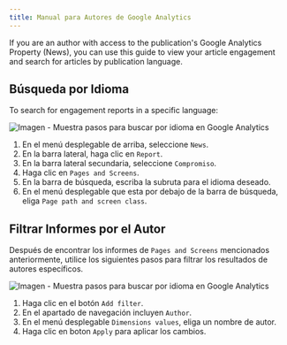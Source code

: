 ```yaml
---
title: Manual para Autores de Google Analytics
---
```


If you are an author with access to the publication's Google Analytics Property (News), you can use this guide to view your article engagement and search for articles by publication language.

## Búsqueda por Idioma

To search for engagement reports in a specific language:

![Imagen - Muestra pasos para buscar por idioma en Google Analytics](https://contribute.freecodecamp.org/images/google-analytics/search-by-language.png)

1. En el menú desplegable de arriba, seleccione `News`.
1. En la barra lateral, haga clic en `Report`.
1. En la barra lateral secundaria, seleccione `Compromiso`.
1. Haga clic en `Pages and Screens`.
1. En la barra de búsqueda, escriba la subruta para el idioma deseado.
1. En el menú desplegable que esta por debajo de la barra de búsqueda, eliga `Page path and screen class`.

## Filtrar Informes por el Autor

Después de encontrar los informes de `Pages and Screens` mencionados anteriormente, utilice los siguientes pasos para filtrar los resultados de autores específicos.

![Imagen - Muestra pasos para buscar por idioma en Google Analytics](https://contribute.freecodecamp.org/images/google-analytics/filter-by-author.png)

1. Haga clic en el botón `Add filter`.
1. En el apartado de navegación incluyen `Author`.
1. En el menú desplegable `Dimensions values`, eliga un nombre de autor.
1. Haga clic en boton `Apply` para aplicar los cambios.
